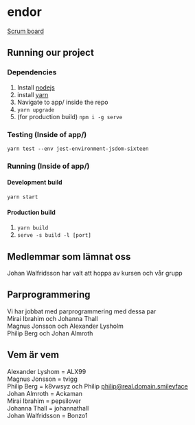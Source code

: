 # endor

[Scrum board](https://gusalmjok.atlassian.net/)

## Running our project

### Dependencies

1. Install [nodejs](https://nodejs.org/en/download/)
2. install [yarn](https://classic.yarnpkg.com/en/docs/install)
3. Navigate to app/ inside the repo
4. `yarn upgrade`
5. (for production build) `npm i -g serve`

### Testing (Inside of app/)

`yarn test --env jest-environment-jsdom-sixteen`

### Running (Inside of app/)

#### Development build

`yarn start`

#### Production build

1. `yarn build`
2. `serve -s build -l [port]`

## Medlemmar som lämnat oss
Johan Walfridsson har valt att hoppa av kursen och vår grupp

## Parprogrammering
Vi har jobbat med parprogrammering med dessa par  
Mirai Ibrahim och Johanna Thall  
Magnus Jonsson och Alexander Lysholm  
Philip Berg och Johan Almroth  

## Vem är vem
Alexander Lyshom = ALX99  
Magnus Jonsson = tvigg  
Philip Berg = k8vwsyz och Philip <philip@real.domain.smileyface>  
Johan Almroth = Ackaman  
Mirai Ibrahim = pepsilover  
Johanna Thall = johannathall  
Johan Walfridsson = Bonzo1  

